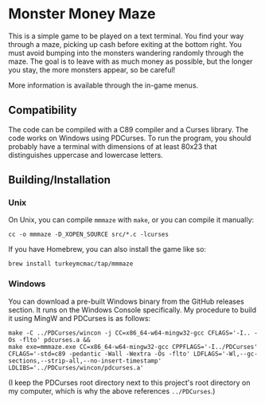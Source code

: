 # Monster Money Maze

This is a simple game to be played on a text terminal. You find your way through
a maze, picking up cash before exiting at the bottom right. You must avoid
bumping into the monsters wandering randomly through the maze. The goal is to
leave with as much money as possible, but the longer you stay, the more monsters
appear, so be careful!

More information is available through the in-game menus.

## Compatibility

The code can be compiled with a C89 compiler and a Curses library. The code
works on Windows using PDCurses. To run the program, you should probably have a
terminal with dimensions of at least 80x23 that distinguishes uppercase and
lowercase letters.

## Building/Installation

### Unix

On Unix, you can compile `mmmaze` with `make`, or you can compile it manually:

    cc -o mmmaze -D_XOPEN_SOURCE src/*.c -lcurses

If you have Homebrew, you can also install the game like so:

    brew install turkeymcmac/tap/mmmaze

### Windows

You can download a pre-built Windows binary from the GitHub releases section.
It runs on the Windows Console specifically. My procedure to build it using
MingW and PDCurses is as follows:

    make -C ../PDCurses/wincon -j CC=x86_64-w64-mingw32-gcc CFLAGS='-I.. -Os -flto' pdcurses.a &&
    make exe=mmmaze.exe CC=x86_64-w64-mingw32-gcc CPPFLAGS='-I../PDCurses' CFLAGS='-std=c89 -pedantic -Wall -Wextra -Os -flto' LDFLAGS='-Wl,--gc-sections,--strip-all,--no-insert-timestamp' LDLIBS='../PDCurses/wincon/pdcurses.a'

(I keep the PDCurses root directory next to this project's root directory on my
computer, which is why the above references `../PDCurses`.)
